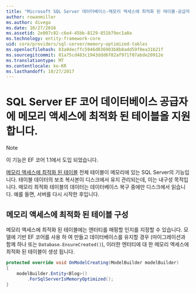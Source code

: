```yaml
---
title: "Microsoft SQL Server 데이터베이스-메모리 액세스에 최적화 된 테이블-공급자 EF 코어"
author: rowanmiller
ms.author: divega
ms.date: 10/27/2016
ms.assetid: 2e007c82-c6e4-45bb-8129-851b79ec1a0a
ms.technology: entity-framework-core
uid: core/providers/sql-server/memory-optimized-tables
ms.openlocfilehash: 83a0decffc5946d036903b8b8add59f0ea31b21f
ms.sourcegitcommit: 01a75cd483c1943ddd6f82af971f07abde20912e
ms.translationtype: MT
ms.contentlocale: ko-KR
ms.lasthandoff: 10/27/2017
---
```

# <a name="memory-optimized-tables-support-in-sql-server-ef-core-database-provider"></a>SQL Server EF 코어 데이터베이스 공급자에 메모리 액세스에 최적화 된 테이블을 지원합니다.

> [!NOTE]  
>
> 이 기능은 EF 코어 1.1에서 도입 되었습니다.

[메모리 액세스에 최적화 된 테이블](https://docs.microsoft.com/sql/relational-databases/in-memory-oltp/memory-optimized-tables) 전체 테이블이 메모리에 있는 SQL Server의 기능입니다. 테이블 데이터의 보조 복사본이 디스크에서 유지 관리되는데, 이는 내구성 목적입니다. 메모리 최적화 테이블의 데이터는 데이터베이스 복구 중에만 디스크에서 읽습니다. 예를 들면, 서버를 다시 시작한 후입니다.

## <a name="configuring-a-memory-optimized-table"></a>메모리 액세스에 최적화 된 테이블 구성

메모리 액세스에 최적화 된 테이블에는 엔터티를 매핑할 인지를 지정할 수 있습니다. 모델에 기반 EF 코어를 사용 하 여 만들고 데이터베이스를 유지할 경우 (마이그레이션과 함께 하나 또는 `Database.EnsureCreated()`), 이러한 엔터티에 대 한 메모리 액세스에 최적화 된 테이블이 생성 됩니다.

``` csharp
protected override void OnModelCreating(ModelBuilder modelBuilder)
{
    modelBuilder.Entity<Blog>()
        .ForSqlServerIsMemoryOptimized();
}
```
